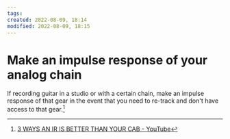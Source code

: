 ```yaml
---
tags: 
created: 2022-08-09, 18:14
modified: 2022-08-09, 18:15
---
```


# Make an impulse response of your analog chain
If recording guitar in a studio or with a certain chain, make an impulse response of that gear in the event that you need to re-track and don't have access to that gear.[^1]

[^1]: [3 WAYS AN IR IS BETTER THAN YOUR CAB - YouTube](https://www.youtube.com/watch?v=sELnJISZSgs)